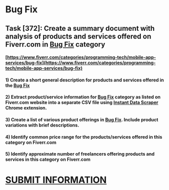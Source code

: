 # Bug Fix
## Task [372]: Create a summary document with analysis of products and services offered on Fiverr.com in [Bug Fix](https://www.fiverr.com/categories/programming-tech/mobile-app-services/bug-fix) category
#### [https://www.fiverr.com/categories/programming-tech/mobile-app-services/bug-fix](https://www.fiverr.com/categories/programming-tech/mobile-app-services/bug-fix)
#### 1) Create a short general description for products and services offered in the [Bug Fix](https://www.fiverr.com/categories/programming-tech/mobile-app-services/bug-fix)
#### 2) Extract product/service information for [Bug Fix](https://www.fiverr.com/categories/programming-tech/mobile-app-services/bug-fix) category as listed on Fiverr.com website into a separate CSV file using [Instant Data Scraper](https://chrome.google.com/webstore/detail/instant-data-scraper/ofaokhiedipichpaobibbnahnkdoiiah) Chrome extension.
#### 3) Create a list of various product offerings in [Bug Fix](https://www.fiverr.com/categories/programming-tech/mobile-app-services/bug-fix). Include product variations with brief descriptions.
#### 4) Identify common price range for the products/services offered in this category on Fiverr.com
#### 5) Identify approximate number of freelancers offering products and services in this category on Fiverr.com

# [SUBMIT INFORMATION](https://forms.office.com/r/8AEKjkLxKG)
